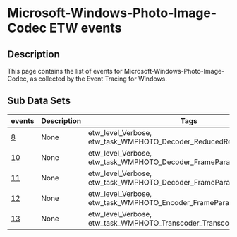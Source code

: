 # Microsoft-Windows-Photo-Image-Codec ETW events

## Description
This page contains the list of events for Microsoft-Windows-Photo-Image-Codec, as collected by the Event Tracing for Windows.

## Sub Data Sets
|events|Description|Tags|
|---|---|---|
|[8](events/event-8.md)|None|etw_level_Verbose, etw_task_WMPHOTO_Decoder_ReducedResolution_Info|
|[10](events/event-10.md)|None|etw_level_Verbose, etw_task_WMPHOTO_Decoder_FrameParamsSource_Info|
|[11](events/event-11.md)|None|etw_level_Verbose, etw_task_WMPHOTO_Decoder_FrameParamsTransform_Info|
|[12](events/event-12.md)|None|etw_level_Verbose, etw_task_WMPHOTO_Encoder_FrameParams_Info|
|[13](events/event-13.md)|None|etw_level_Verbose, etw_task_WMPHOTO_Transcoder_TranscodeParams_Info|
